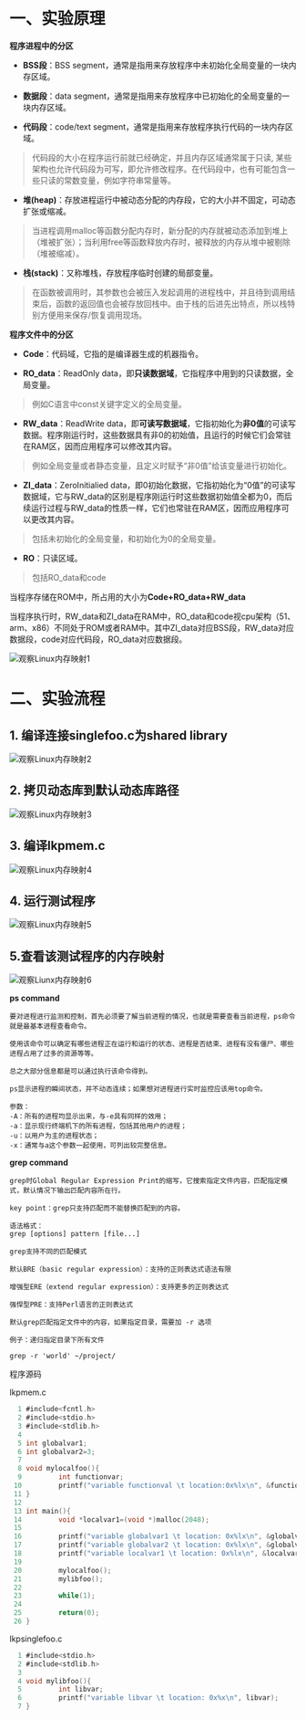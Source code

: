 # 一、实验原理

**程序进程中的分区**

* **BSS段**：BSS segment，通常是指用来存放程序中未初始化全局变量的一块内存区域。

* **数据段**：data segment，通常是指用来存放程序中已初始化的全局变量的一块内存区域。

* **代码段**：code/text segment，通常是指用来存放程序执行代码的一块内存区域。
> 代码段的大小在程序运行前就已经确定，并且内存区域通常属于只读, 某些架构也允许代码段为可写，即允许修改程序。在代码段中，也有可能包含一些只读的常数变量，例如字符串常量等。

* **堆(heap)**：存放进程运行中被动态分配的内存段，它的大小并不固定，可动态扩张或缩减。
> 当进程调用malloc等函数分配内存时，新分配的内存就被动态添加到堆上（堆被扩张）；当利用free等函数释放内存时，被释放的内存从堆中被剔除（堆被缩减）。

* **栈(stack)**：又称堆栈，存放程序临时创建的局部变量。
> 在函数被调用时，其参数也会被压入发起调用的进程栈中，并且待到调用结束后，函数的返回值也会被存放回栈中。由于栈的后进先出特点，所以栈特别方便用来保存/恢复调用现场。


**程序文件中的分区**

* **Code**：代码域，它指的是编译器生成的机器指令。

* **RO_data**：ReadOnly data，即**只读数据域**，它指程序中用到的只读数据，全局变量。
> 例如C语言中const关键字定义的全局变量。

* **RW_data**：ReadWrite data，即**可读写数据域**，它指初始化为**非0值**的可读写数据。程序刚运行时，这些数据具有非0的初始值，且运行的时候它们会常驻在RAM区，因而应用程序可以修改其内容。
> 例如全局变量或者静态变量，且定义时赋予“非0值”给该变量进行初始化。

* **ZI_data**：ZeroInitialied data，即0初始化数据，它指初始化为“0值”的可读写数据域，它与RW_data的区别是程序刚运行时这些数据初始值全都为0，而后续运行过程与RW_data的性质一样，它们也常驻在RAM区，因而应用程序可以更改其内容。
> 包括未初始化的全局变量，和初始化为0的全局变量。

* **RO**：只读区域。
> 包括RO_data和code

当程序存储在ROM中，所占用的大小为**Code+RO_data+RW_data**

当程序执行时，RW_data和ZI_data在RAM中，RO_data和code视cpu架构（51、arm、x86）不同处于ROM或者RAM中。其中ZI_data对应BSS段，RW_data对应数据段，code对应代码段，RO_data对应数据段。

![观察Linux内存映射1](img/观察Linux内存映射1)

# 二、实验流程

## 1. 编译连接singlefoo.c为shared library
![观察Linux内存映射2](img/观察Linux内存映射1)

## 2. 拷贝动态库到默认动态库路径
![观察Linux内存映射3](img/观察Linux内存映射1)

## 3. 编译lkpmem.c
![观察Linux内存映射4](img/观察Linux内存映射1)

## 4. 运行测试程序
![观察Linux内存映射5](img/观察Linux内存映射1)

## 5.查看该测试程序的内存映射
![观察Liunx内存映射6](img/观察Linux内存映射1)

**ps command**
```shell
要对进程进行监测和控制，首先必须要了解当前进程的情况，也就是需要查看当前进程，ps命令就是最基本进程查看命令。

使用该命令可以确定有哪些进程正在运行和运行的状态、进程是否结束、进程有没有僵尸、哪些进程占用了过多的资源等等。

总之大部分信息都是可以通过执行该命令得到。

ps显示进程的瞬间状态，并不动态连续；如果想对进程进行实时监控应该用top命令。

参数：
-A：所有的进程均显示出来，与-e具有同样的效用；
-a：显示现行终端机下的所有进程，包括其他用户的进程；
-u：以用户为主的进程状态；
-x：通常与a这个参数一起使用，可列出较完整信息。
```

**grep command**
```shell
grep时Global Regular Expression Print的缩写，它搜索指定文件内容，匹配指定模式，默认情况下输出匹配内容所在行。

key point：grep只支持匹配而不能替换匹配到的内容。

语法格式：
grep [options] pattern [file...]

grep支持不同的匹配模式

默认BRE（basic regular expression）：支持的正则表达式语法有限

增强型ERE（extend regular expression）：支持更多的正则表达式

强悍型PRE：支持Perl语言的正则表达式

默认grep匹配指定文件中的内容，如果指定目录，需要加 -r 选项

例子：递归指定目录下所有文件

grep -r 'world' ~/project/
```

程序源码

lkpmem.c
```c
  1 #include<fcntl.h>
  2 #include<stdio.h>
  3 #include<stdlib.h>
  4
  5 int globalvar1;
  6 int globalvar2=3;
  7
  8 void mylocalfoo(){
  9         int functionvar;
 10         printf("variable functionval \t location:0x%lx\n", &functionvar);
 11 }
 12
 13 int main(){
 14         void *localvar1=(void *)malloc(2048);
 15
 16         printf("variable globalvar1 \t location: 0x%lx\n", &globalvar1);
 17         printf("variable globalvar2 \t location: 0x%lx\n", &globalvar2);
 18         printf("variable localvar1 \t location: 0x%lx\n", &localvar1);
 19
 20         mylocalfoo();
 21         mylibfoo();
 22
 23         while(1);
 24
 25         return(0);
 26 }
```

lkpsinglefoo.c
```c
  1 #include<stdio.h>
  2 #include<stdlib.h>
  3
  4 void mylibfoo(){
  5         int libvar;
  6         printf("variable libvar \t location: 0x%x\n", libvar);
  7 }
```
